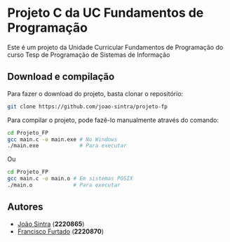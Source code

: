 # Projeto C da UC Fundamentos de Programação

Este é um projeto da Unidade Curricular Fundamentos de Programação do curso Tesp de Programação de Sistemas de Informação


## Download e compilação

Para fazer o download do projeto, basta clonar o repositório:

``` bash
git clone https://github.com/joao-sintra/projeto-fp
```

Para compilar o projeto, pode fazê-lo manualmente através do comando:

```bash
cd Projeto_FP
gcc main.c -o main.exe # No Windows
./main.exe             # Para executar
```

Ou

``` bash
cd Projeto_FP
gcc main.c -o main.o # Em sistemas POSIX
./main.o             # Para executar
```

## Autores

* [João Sintra](https://github.com/joao-sintra) (__2220865__)
* [Francisco Furtado](https://github.com/FranciscoFurt) (__2220870__)




